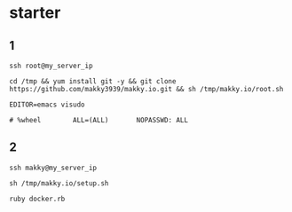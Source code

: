 # starter

## 1

```
ssh root@my_server_ip
```

```
cd /tmp && yum install git -y && git clone https://github.com/makky3939/makky.io.git && sh /tmp/makky.io/root.sh
```

```
EDITOR=emacs visudo

# %wheel        ALL=(ALL)       NOPASSWD: ALL
```


## 2

```
ssh makky@my_server_ip
```

```
sh /tmp/makky.io/setup.sh
```



```
ruby docker.rb
```
